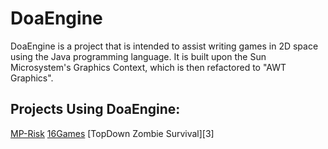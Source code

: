 # DoaEngine
DoaEngine is a project that is intended to assist writing games in 2D space using the Java programming language. It is built upon the Sun Microsystem's Graphics Context, which is then refactored to "AWT Graphics".

## Projects Using DoaEngine:
[MP-Risk][1]
[16Games][2]
[TopDown Zombie Survival][3]

[1]:https://github.com/aeris170/CS319-MP-Risk
[2]:
[3]:
